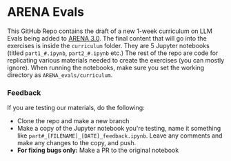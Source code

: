 # ARENA Evals

This GitHub Repo contains the draft of a new 1-week curriculum on LLM Evals being added to [ARENA 3.0](https://github.com/callummcdougall/ARENA_3.0). The final content that will go into the exercises is inside the `curriculum` folder. They are 5 Jupyter notebooks (titled `part1_#.ipynb`, `part2_#.ipynb` etc.) The rest of the repo are code for replicating various materials needed to create the exercises (you can mostly ignore). When running the notebooks, make sure you set the working directory as `ARENA_evals/curriculum`.

### Feedback

If you are testing our materials, do the following:
* Clone the repo and make a new branch
* Make a copy of the Jupyter notebook you're testing, name it something like `part#_[FILENAME]_[DATE]_feedback.ipynb`. Leave any comments and make any changes to the copy, and push.
* **For fixing bugs only:** Make a PR to the original notebook
